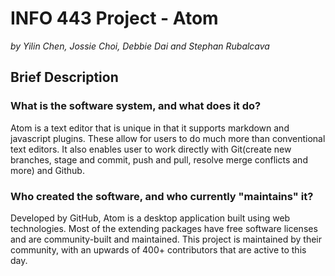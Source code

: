# INFO 443 Project - Atom
_by Yilin Chen, Jossie Choi, Debbie Dai and Stephan Rubalcava_

## Brief Description
### What is the software system, and what does it do?
Atom is a text editor that is unique in that it supports markdown and javascript plugins. These allow for users to do much more than conventional text editors. It also enables user to work directly with Git(create new branches, stage and commit, push and pull, resolve merge conflicts and more) and Github.
   
### Who created the software, and who currently "maintains" it? 
 Developed by GitHub, Atom is a desktop application built using web technologies. Most of the extending packages have free software licenses and are community-built and maintained. This project is maintained by their community, with an upwards of 400+ contributors that are active to this day.